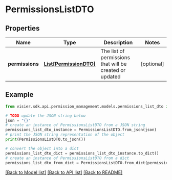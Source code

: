 # PermissionsListDTO


## Properties

Name | Type | Description | Notes
------------ | ------------- | ------------- | -------------
**permissions** | [**List[PermissionDTO]**](PermissionDTO.md) | The list of permissions that will be created or updated | [optional] 

## Example

```python
from visier.sdk.api.permission_management.models.permissions_list_dto import PermissionsListDTO

# TODO update the JSON string below
json = "{}"
# create an instance of PermissionsListDTO from a JSON string
permissions_list_dto_instance = PermissionsListDTO.from_json(json)
# print the JSON string representation of the object
print(PermissionsListDTO.to_json())

# convert the object into a dict
permissions_list_dto_dict = permissions_list_dto_instance.to_dict()
# create an instance of PermissionsListDTO from a dict
permissions_list_dto_from_dict = PermissionsListDTO.from_dict(permissions_list_dto_dict)
```
[[Back to Model list]](../README.md#documentation-for-models) [[Back to API list]](../README.md#documentation-for-api-endpoints) [[Back to README]](../README.md)


